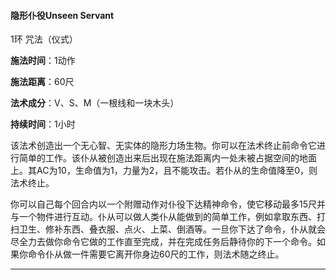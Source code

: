 #### 隐形仆役Unseen Servant 

1环  咒法（仪式）

**施法时间**：1动作

**施法距离**：60尺

**法术成分**：V、S、M（一根线和一块木头）

**持续时间**：1小时

​    该法术创造出一个无心智、无实体的隐形力场生物。你可以在法术终止前命令它进行简单的工作。该仆从被创造出来后出现在施法距离内一处未被占据空间的地面上。其AC为10，生命值为1，力量为2，且不能攻击。若仆从的生命值降至0，则法术终止。

​    你可以自己每个回合内以一个附赠动作对仆役下达精神命令，使它移动最多15尺并与一个物件进行互动。仆从可以做人类仆从能做到的简单工作，例如拿取东西、打扫卫生、修补东西、叠衣服、点火、上菜、倒酒等。一旦你下达了命令，仆从就会尽全力去做你命令它做的工作直至完成，并在完成任务后静待你的下一个命令。
​     如果你命令仆从做一件需要它离开你身边60尺的工作，则法术随之终止。

****

